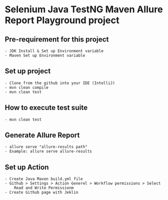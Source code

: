 # Selenium Java TestNG Maven Allure Report Playground project

## Pre-requirement for this project
```
- JDK Install & Set up Environment variable
- Maven Set up Environment variable
```

## Set up project
```
- Clone from the github into your IDE (IntelliJ)
- mvn clean compile
- mvn clean test 
```

## How to execute test suite 
```
- mvn clean test
```

## Generate Allure Report
```
- allure serve "allure-results path"
- Example: allure serve allure-results
```

## Set up Action 
```
- Create Java Maven build.yml file
- Github > Settings > Action Generel > Workflow permissions > Select 
    Read and Write Permissionm 
- Create Github page with Jeklin
```